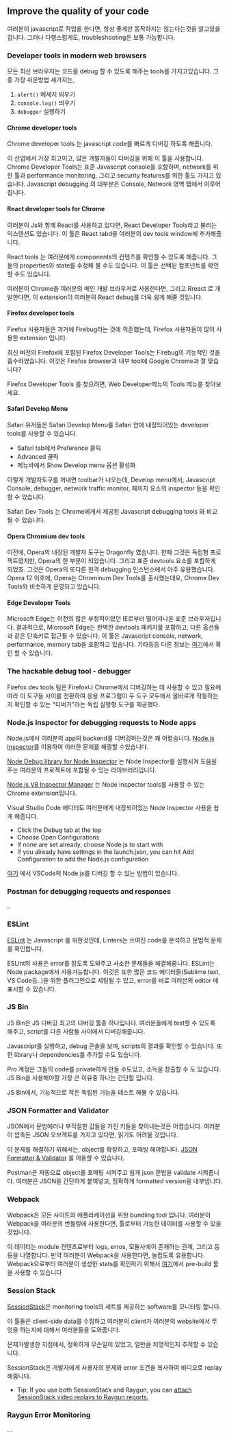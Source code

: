 ## Improve the quality of your code

여러분이 javascript로 작업을 한다면, 항상 좋게만 동작하지는 않는다는것을 알고있을겁니다. 그러나 다행스럽게도, troubleshooting은 보통 가능합니다.


### Developer tools in modern web browsers

모든 최신 브라우저는 코드를 debug 할 수 있도록 해주는 tools를 가지고있습니다. 그중 가장 쉬운방법 세가지는,

1. `alert()` 메세지 띄우기
2. `console.log()` 띄우기
3. `debugger` 실행하기

#### Chrome developer tools

Chrome developer tools 는 javascript code를 빠르게 디버깅 하도록 해줍니다.

이 산업에서 가장 최고이고, 많은 개발자들이 디버깅을 위해 이 툴을 사용합니다. Chrome Developer Tools는 표준 Javascript console을 포함하며, network를 위한 툴과 performance monitoring, 그리고 security features를 위한 툴도 가지고 있습니다.
Javascript debugging 의 대부분은 Console, Network 영역 탭에서 이루어집니다.

#### React developer tools for Chrome

여러분이 Js와 함께 React를 사용하고 있다면, React Developer Tools라고 불리는 익스텐션도 있습니다. 이 툴은 React tabd을 여러분의 dev tools window에 추가해줍니다.

React tools 는 여러분에게 components의 컨텐츠를 확인할 수 있도록 해줍니다. 그들의 properties와 state를 수정해 불 수도 있습니다. 이 툴은 선택된 컴포넌트를 확인할 수도 있습니다.

여러분이 Chrome을 여러분의 메인 개발 브라우저로 사용한다면, 그리고 Rreact 로 개발한다면, 이 extension이 여러분의 React debug를 더욱 쉽게 해줄 것입니다.


#### Firefox developer tools

Firefox 사용자들은 과거에 Firebug라는 것에 의존했는데, Firefox 사용자들이 많이 사용한 extension 입니다.

최신 버전의 Firefox에 포함된 Firefox Developer Tools는 Firebug의 기능적인 것을 흡수하였습니다. 이것은 Firefox browser과 내부 tool에 Google Chrome과 잘 맞습니다?

Firefox Developer Tools 를 찾으려면, Web Developer메뉴의 Tools 메뉴를 찾아보세요.


#### Safari Develop Menu

Safari 유저들은 Safari Develop Menu를 Safari 안에 내장되어있는 developer tools를 사용할 수 있습니다.

- Safari tab에서 Preference 클릭
- Advanced 클릭
- 메뉴바에서 Show Develop menu 옵션 활성화

이렇게 개발자도구를 꺼내면 toolbar가 나오는데, Develop menu에서, Javascript Console, debugger, network traffic monitor, 페이지 요소의 inspector 등을 확인 할 수 있습니다.

Safari Dev Tools 는 Chrome에게서 제공된 Javascript debugging tools 와 비교될 수 있습니다.


#### Opera Chromium dev tools

이전에, Opera의 내장된 개발자 도구는 Dragonfly 였습니다. 한때 그것은 독립형 프로젝트였지만, Opera의 한 부분이 되었습니다. 그리고 표준 devtools 요소를 포함하게 되었죠.
그것은 Opera의 또다른 원격 debugging 인스턴스에서 아주 유용했습니다. Opera 12 이후에, Opera는 Chrominum Dev Tools를 출시했는데요, Chrome Dev Tools와 비슷하게 운영되고 있습니다.

#### Edge Developer Tools

Microsoft Edge는 이전의 많은 부정적이었던 IE로부터 떨어져나온 표준 브라우저입니다. 결과적으로, Microsoft Edge는 완벽한 devtools 패키지를 포함하고, 다른 옵션들과 같은 단축키로 접근될 수 있습니다.
이 툴은 Javascript console, network, performance, memory tab을 포함하고 있습니다. 기타등등 다른 정보는 [여기](https://docs.microsoft.com/en-us/microsoft-edge/devtools-guide)에서 확인 할 수 있습니다.


### The hackable debug tool - debugger

Firefox dev tools 팀은 Firefox나 Chrome에서 디버깅하는 데 사용할 수 있고  필요에 따라 이 도구들 사이를 전환하여 응용 프로그램이 두 도구 모두에서 올바르게 작동하는지 확인할 수 있는 "디버거"라는 독립 실행형 도구를 제공했다.


### Node.js Inspector for debugging requests to Node apps

Node.js에서 여러분의 app의 backend를 디버깅하는것은 꽤 어렵습니다. [Node.js Inspector](https://nodejs.org/en/docs/inspector/)를 이용하여 이러한 문제를 해결할 수있습니다.

[Node Debug library for Node Inspector](https://github.com/nodejs/node-inspect) 는 Node Inspector를 실행시켜 도움을 주는 여러분의 프로젝트에 포함될 수 있는 라이브러리입니다.

[Node.js V8 Inspector Manager](https://chrome.google.com/webstore/detail/nim-node-inspector-manage/gnhhdgbaldcilmgcpfddgdbkhjohddkj) 는 Node Inspector tools를 사용할 수 있는 Chrome extension입니다.

Visual Studio Code 에디터도 여러분에게 내장되어있는 Node Inspector 사용을 쉽게 해줍니다.

- Click the Debug tab at the top
- Choose Open Configurations
- If none are set already, choose Node.js to start with
- If you already have settings in the launch.json, you can hit Add Configuration to add the Node.js configuration

[여기](https://code.visualstudio.com/docs/nodejs/nodejs-debugging) 에서 VSCode의 Node.js를 디버깅 할 수 있는 방법이 있습니다.


### Postman for debugging requests and responses
..


### ESLint

[ESLint](https://eslint.org/) 는 Javascript 를 위한것인데, Linters는 쓰여진 code를 분석하고 문법적 문제를 확인합니다.

ESLint의 사용은 error를 잡도록 도와주고 사소한 문제들을 해결해줍니다. ESLint는 Node package에서 사용가능합니다. 이것은 또한 많은 코드 에디터들(Sublime text, VS Code등..)을 위한 플러그인으로 세팅될 수 있고, error를 바로 여러븐의 editor 에 표시할 수 있습니다.


### JS Bin

JS Bin은 JS 디버깅 최고의 디버깅 툴중 하나입니다. 여러분들에게 test할 수 있도록 해주고, script를 다른 사람들 사이에서 디버깅해줍니다. 

Javascript를 실행하고, debug 콘솔을 보며, scripts의 결과를 확인할 수 있습니다. 또한 library나 dependencies를 추가할 수도 있습니다.

Pro 계정은 그들의 code를 private하게 만들 수도있고, 소득을 창출할 수 도 있습니다. JS Bin을 사용해야할 가장 큰 이유중 하나는 간단함 입니다.

JS Bin에서, 기능적으로 작은 독립된 기능을 테스트 해볼 수 있습니다.


### JSON Formatter and Validator

JSON에서 문법에러나 부적절한 값들을 가진 키들을 찾아내는것은 어렵습니다. 여러분이 압축돈 JSON 오브젝트를 가지고 있다면, 읽기도 어려울 것입니다.

이 문제를 해결하기 위해서는, object를 확장하고, 포매팅 해야합니다. [JSON Formatter & Validator](https://jsonformatter.curiousconcept.com/) 를 이용할 수 있습니다.

Postman은 자동으로 object를 포매팅 시켜주고 쉽게 json 문법을 validate 시켜줍니다. 여러분은 JSON을 간단하게 붙여넣고, 정확하게 formatted version을 내부냅니다. 


### Webpack

Webpack은 모든 사이트와 애플리케이션을 위한 bundling tool 입니다. 여러분이 Webpack을 여러분의 번들링에 사용한다면, 툴로부터 가능한 데이터를 사용할 수 있을것입니다.

이 데이터는 module 컨텐츠로부터 logs, erros, 모듈사에이 존재하는 관계, 그리고 등등을 나열합니다.
만약 여러분이 Webpack을 사용한다면, 놀랍도록 유용합니다. Webpack으로부터 여러분이 생성한 stats를 확인하기 위해서 [여기](https://github.com/webpack/analyse)에서 pre-build 툴을 사용할 수 있습니다 


### Session Stack

[SessionStack](https://www.sessionstack.com/)은 monitoring tools의 세트를 제공하는 software를 모니터링 합니다.

이 툴들은 client-side data를 수집하고 여러분의 client가 여러분의 website에서 무엇을 하는지에 대해서 여러분들을 도와줍니다.

문제가발생한 지점에서, 정확하게 무슨일이 있었고, 얼만큼 치명적인지 추적할 수 있습니다.

SessionStack은 개발자에게 사용자의 문제와 error 조건을 복사하여 비디오로 replay 해줍니다.

* Tip: If you use both SessionStack and Raygun, you can [attach SessionStack video replays to Raygun reports.](https://docs.sessionstack.com/docs/raygun)


### Raygun Error Monitoring

...

